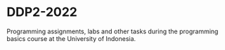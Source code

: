 # DDP2-2022
Programming assignments, labs and other tasks during the programming basics course at the University of Indonesia.